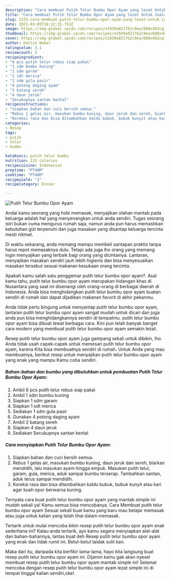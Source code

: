 ```yaml
---
description: "Cara membuat Putih Telur Bumbu Opor Ayam yang lezat Untuk Jualan"
title: "Cara membuat Putih Telur Bumbu Opor Ayam yang lezat Untuk Jualan"
slug: 1333-cara-membuat-putih-telur-bumbu-opor-ayam-yang-lezat-untuk-jualan
date: 2021-03-05T16:12:15.753Z
image: https://img-global.cpcdn.com/recipes/e1939a021762c9ea/680x482cq70/putih-telur-bumbu-opor-ayam-foto-resep-utama.jpg
thumbnail: https://img-global.cpcdn.com/recipes/e1939a021762c9ea/680x482cq70/putih-telur-bumbu-opor-ayam-foto-resep-utama.jpg
cover: https://img-global.cpcdn.com/recipes/e1939a021762c9ea/680x482cq70/putih-telur-bumbu-opor-ayam-foto-resep-utama.jpg
author: Hattie Weber
ratingvalue: 3.1
reviewcount: 5
recipeingredient:
- "6 pcs putih telur rebus siap pakai"
- "1 sdm bumbu kuning"
- "1 sdm garam"
- "1 sdt merica"
- "1 sdm gula pasir"
- "4 potong daging ayam"
- "2 batang sereh"
- "4 daun jeruk"
- "Secukupnya santan kental"
recipeinstructions:
- "Siapkan bahan dan cuci bersih semua."
- "Rebus 1 gelas air, masukan bumbu kuning, daun jeruk dan sereh, biarkan mendidih, lalu masukan ayam hingga empuk. Masukan putih telur, garam, gula, merica, aduk sampai bumbu terserap. Tambahkan santan, aduk terus sampai mendidih."
- "Koreksi rasa dan bisa ditambahkan kaldu bubuk, bubuk kunyit atau kari agar kuah opor berwarna kuning."
categories:
- Resep
tags:
- putih
- telur
- bumbu

katakunci: putih telur bumbu 
nutrition: 133 calories
recipecuisine: Indonesian
preptime: "PT40M"
cooktime: "PT48M"
recipeyield: "2"
recipecategory: Dinner

---
```



![Putih Telur Bumbu Opor Ayam](https://img-global.cpcdn.com/recipes/e1939a021762c9ea/680x482cq70/putih-telur-bumbu-opor-ayam-foto-resep-utama.jpg)

Andai kamu seorang yang hobi memasak, menyajikan olahan mantab pada keluarga adalah hal yang menyenangkan untuk anda sendiri. Tugas seorang istri bukan cuma mengurus rumah saja, namun anda pun harus memastikan kebutuhan gizi terpenuhi dan juga masakan yang disantap keluarga tercinta mesti nikmat.

Di waktu  sekarang, anda memang mampu membeli santapan praktis tanpa harus repot memasaknya dulu. Tetapi ada juga lho orang yang memang ingin menyajikan yang terbaik bagi orang yang dicintainya. Lantaran, menyajikan masakan sendiri jauh lebih higienis dan bisa menyesuaikan masakan tersebut sesuai makanan kesukaan orang tercinta. 



Apakah kamu salah satu penggemar putih telur bumbu opor ayam?. Asal kamu tahu, putih telur bumbu opor ayam merupakan hidangan khas di Nusantara yang saat ini disenangi oleh orang-orang di berbagai daerah di Indonesia. Anda bisa menghidangkan putih telur bumbu opor ayam buatan sendiri di rumah dan dapat dijadikan makanan favorit di akhir pekanmu.

Anda tidak perlu bingung untuk menyantap putih telur bumbu opor ayam, lantaran putih telur bumbu opor ayam sangat mudah untuk dicari dan juga anda pun bisa menghidangkannya sendiri di tempatmu. putih telur bumbu opor ayam bisa dibuat lewat berbagai cara. Kini pun telah banyak banget cara modern yang membuat putih telur bumbu opor ayam semakin lezat.

Resep putih telur bumbu opor ayam juga gampang sekali untuk dibikin, lho. Anda tidak usah capek-capek untuk memesan putih telur bumbu opor ayam, karena Kita bisa membuatnya sendiri di rumah. Untuk Anda yang mau membuatnya, berikut resep untuk menyajikan putih telur bumbu opor ayam yang enak yang mampu Kamu coba sendiri.

<!--inarticleads1-->

##### Bahan-bahan dan bumbu yang dibutuhkan untuk pembuatan Putih Telur Bumbu Opor Ayam:

1. Ambil 6 pcs putih telur rebus siap pakai
1. Ambil 1 sdm bumbu kuning
1. Siapkan 1 sdm garam
1. Siapkan 1 sdt merica
1. Sediakan 1 sdm gula pasir
1. Gunakan 4 potong daging ayam
1. Ambil 2 batang sereh
1. Siapkan 4 daun jeruk
1. Sediakan Secukupnya santan kental




<!--inarticleads2-->

##### Cara menyiapkan Putih Telur Bumbu Opor Ayam:

1. Siapkan bahan dan cuci bersih semua.
1. Rebus 1 gelas air, masukan bumbu kuning, daun jeruk dan sereh, biarkan mendidih, lalu masukan ayam hingga empuk. Masukan putih telur, garam, gula, merica, aduk sampai bumbu terserap. Tambahkan santan, aduk terus sampai mendidih.
1. Koreksi rasa dan bisa ditambahkan kaldu bubuk, bubuk kunyit atau kari agar kuah opor berwarna kuning.




Ternyata cara buat putih telur bumbu opor ayam yang mantab simple ini mudah sekali ya! Kamu semua bisa mencobanya. Cara Membuat putih telur bumbu opor ayam Sesuai sekali buat kamu yang baru mau belajar memasak atau juga untuk kalian yang telah lihai dalam memasak.

Tertarik untuk mulai mencoba bikin resep putih telur bumbu opor ayam enak sederhana ini? Kalau anda tertarik, ayo kamu segera menyiapkan alat-alat dan bahan-bahannya, lantas buat deh Resep putih telur bumbu opor ayam yang enak dan tidak rumit ini. Betul-betul taidak sulit kan. 

Maka dari itu, daripada kita berfikir lama-lama, hayo kita langsung buat resep putih telur bumbu opor ayam ini. Dijamin kamu gak akan nyesel membuat resep putih telur bumbu opor ayam mantab simple ini! Selamat mencoba dengan resep putih telur bumbu opor ayam lezat simple ini di tempat tinggal kalian sendiri,oke!.


